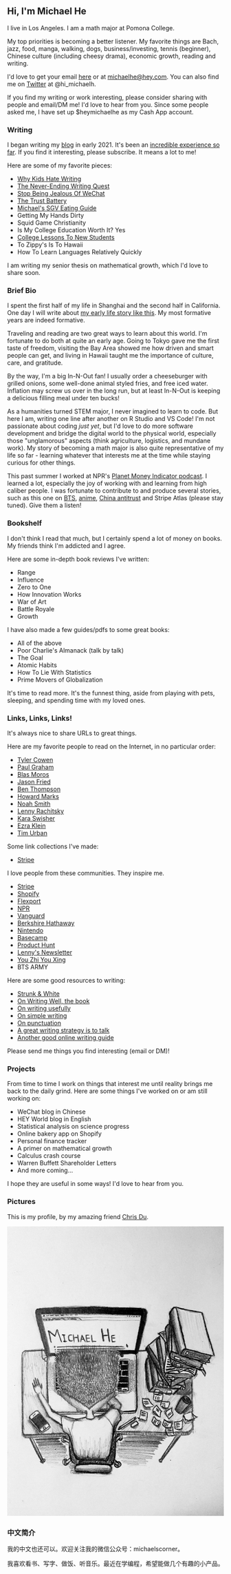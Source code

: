 ## Hi, I'm Michael He

I live in Los Angeles. I am a math major at Pomona College. 

My top priorities is becoming a better listener. My favorite things are Bach, jazz, food, manga, walking, dogs, business/investing, tennis (beginner), Chinese culture (including cheesy drama), economic growth, reading and writing. 

I'd love to get your email [here](mailto:michaelhe@hey.com) or at michaelhe@hey.com. You can also find me on [Twitter](https://twitter.com/hi_michaelh) at @hi_michaelh.

If you find my writing or work interesting, please consider sharing with people and email/DM me! I'd love to hear from you. Since some people asked me, I have set up $heymichaelhe as my Cash App account. 

### Writing

I began writing my [blog](https://world.hey.com/michaelhe/) in early 2021. It's been an [incredible experience so far](https://world.hey.com/michaelhe/240-days-later-5280bc41). If you find it interesting, please subscribe. It means a lot to me!

Here are some of my favorite pieces:

* [Why Kids Hate Writing](https://world.hey.com/michaelhe/why-kids-hate-writing-0df7b6ad)
* [The Never-Ending Writing Quest](https://world.hey.com/michaelhe/the-never-ending-writing-quest-6fed781f)
* [Stop Being Jealous Of WeChat](https://michaelhe.me/wechat)
* [The Trust Battery](https://michaelhe.me/trust)
* [Michael's SGV Eating Guide](https://world.hey.com/michaelhe/michael-s-guide-to-eat-in-the-sgv-dbb47e8d)
* Getting My Hands Dirty
* Squid Game Christianity
* Is My College Education Worth It? Yes
* [College Lessons To New Students](https://world.hey.com/michaelhe/things-i-wish-i-d-known-9c71a851)
* To Zippy's Is To Hawaii
* How To Learn Languages Relatively Quickly

I am writing my senior thesis on mathematical growth, which I'd love to share soon.

### Brief Bio

I spent the first half of my life in Shanghai and the second half in California. One day I will write about [my early life story like this](https://twitter.com/patrickc/status/1025089196292157440?lang=en). My most formative years are indeed formative.

Traveling and reading are two great ways to learn about this world. I'm fortunate to do both at quite an early age. Going to Tokyo gave me the first taste of freedom, visiting the Bay Area showed me how driven and smart people can get, and living in Hawaii taught me the importance of culture, care, and gratitude. 

By the way, I'm a big In-N-Out fan! I usually order a cheeseburger with grilled onions, some well-done animal styled fries, and free iced water. Inflation may screw us over in the long run, but at least In-N-Out is keeping a delicious filling meal under ten bucks!

As a humanities turned STEM major, I never imagined to learn to code. But here I am, writing one line after another on R Studio and VS Code! I'm not passionate about coding _just yet_, but I'd love to do more software development and bridge the digital world to the physical world, especially those "unglamorous" aspects (think agriculture, logistics, and mundane work). My story of becoming a math major is also quite representative of my life so far - learning whatever that interests me at the time while staying curious for other things. 

This past summer I worked at NPR's [Planet Money Indicator podcast](https://www.npr.org/podcasts/510325/the-indicator-from-planet-money). I learned a lot, especially the joy of working with and learning from high caliber people. I was fortunate to contribute to and produce several stories, such as this one on [BTS](https://www.npr.org/2021/07/28/1021968141/bts-the-band-that-moves-the-economy), [anime](https://www.npr.org/2021/09/30/1042060699/japanese-anime-made-in-china), [China antitrust](https://www.npr.org/2021/08/25/1031074795/chinas-big-tech-crackdown) and Stripe Atlas (please stay tuned). Give them a listen!

### Bookshelf

I don't think I read that much, but I certainly spend a lot of money on books. My friends think I'm addicted and I agree. 

Here are some in-depth book reviews I've written:
* Range
* Influence
* Zero to One
* How Innovation Works
* War of Art
* Battle Royale
* Growth

I have also made a few guides/pdfs to some great books:
* All of the above
* Poor Charlie's Almanack (talk by talk)
* The Goal
* Atomic Habits
* How To Lie With Statistics
* Prime Movers of Globalization

It's time to read more. It's the funnest thing, aside from playing with pets, sleeping, and spending time with my loved ones.

### Links, Links, Links!

It's always nice to share URLs to great things. 

Here are my favorite people to read on the Internet, in no particular order: 
* [Tyler Cowen](https://marginalrevolution.com/)
* [Paul Graham](http://paulgraham.com/articles.html)
* [Blas Moros](https://blas.com/)
* [Jason Fried](https://world.hey.com/jason)
* [Ben Thompson](https://stratechery.com/)
* [Howard Marks](https://www.oaktreecapital.com/insights/howard-marks-memos/)
* [Noah Smith](https://noahpinion.substack.com/)
* [Lenny Rachitsky](https://www.lennysnewsletter.com/)
* [Kara Swisher](https://www.nytimes.com/column/kara-swisher)
* [Ezra Klein](https://www.nytimes.com/by/ezra-klein)
* [Tim Urban](https://waitbutwhy.com/)

Some link collections I've made:
* [Stripe](https://world.hey.com/michaelhe/collection-on-stripe-b45f4273)

I love people from these communities. They inspire me.
* [Stripe](https://stripe.com/)
* [Shopify](https://www.shopify.com/)
* [Flexport](https://www.flexport.com)
* [NPR](https://www.npr.org/)
* [Vanguard](https://investor.vanguard.com/home)
* [Berkshire Hathaway](https://berkshirehathaway.com/)
* [Nintendo](https://www.nintendo.co.jp/)
* [Basecamp](https://basecamp.com/)
* [Product Hunt](https://www.producthunt.com/)
* [Lenny's Newsletter](https://www.lennysnewsletter.com/)
* [You Zhi You Xing](https://youzhiyouxing.cn/)
* BTS ARMY

Here are some good resources to writing:
* [Strunk & White](http://www.jlakes.org/ch/web/The-elements-of-style.pdf)
* [On Writing Well, the book](https://www.amazon.com/Writing-Well-Classic-Guide-Nonfiction/dp/0060891548)
* [On writing usefully](http://paulgraham.com/useful.html)
* [On simple writing](http://paulgraham.com/simply.html)
* [On punctuation](https://www.julian.com/blog/punctuation)
* [A great writing strategy is to talk](http://paulgraham.com/talk.html)
* [Another good online writing guide](https://www.collaborativefund.com/blog/writing/)

Please send me things you find interesting (email or DM)! 

### Projects

From time to time I work on things that interest me until reality brings me back to the daily grind. Here are some things I've worked on or am still working on:

* WeChat blog in Chinese
* HEY World blog in English
* Statistical analysis on science progress
* Online bakery app on Shopify
* Personal finance tracker
* A primer on mathematical growth
* Calculus crash course
* Warren Buffett Shareholder Letters
* And more coming...

I hope they are useful in some ways! I'd love to hear from you.

### Pictures

This is my profile, by my amazing friend [Chris Du](https://chrisdu.me/).

![Image of Michael](https://github.com/himichaelh/himichaelh.github.io/blob/main/michael_he.jpeg?raw=true)

### 中文简介

我的中文也还可以。欢迎关注我的微信公众号：michaelscorner。

我喜欢看书、写字、做饭、听音乐。最近在学编程，希望能做几个有趣的小产品。
